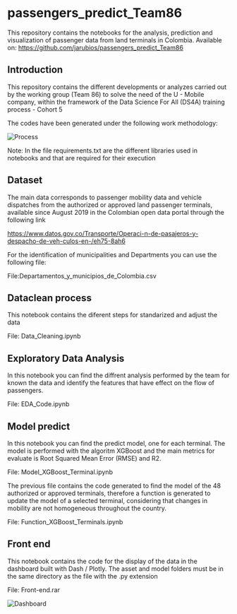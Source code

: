 # passengers_predict_Team86
This repository contains the notebooks for the analysis, prediction and visualization of passenger data from land terminals in Colombia. Available on: https://github.com/jarubios/passengers_predict_Team86


## Introduction
This repository contains the different developments or analyzes carried out by the working group (Team 86) to solve the need of the U - Mobile company, within the framework of the Data Science For All (DS4A) training process - Cohort 5

The codes have been generated under the following work methodology:

![Process](https://user-images.githubusercontent.com/12412106/131955451-7d2024ae-608f-4964-afa1-f9810a1ec1b3.jpg)

Note: In the file requirements.txt are the different libraries used in notebooks and that are required for their execution

## Dataset
The main data corresponds to passenger mobility data and vehicle dispatches from the authorized or approved land passenger terminals, available since August 2019 in the Colombian open data portal through the following link

https://www.datos.gov.co/Transporte/Operaci-n-de-pasajeros-y-despacho-de-veh-culos-en-/eh75-8ah6

For the identification of municipalities and Departments you can use the following file:

File:Departamentos_y_municipios_de_Colombia.csv


## Dataclean process
This notebook contains the diferent steps for standarized and adjust the data

File: Data_Cleaning.ipynb


## Exploratory Data Analysis
In this notebook you can find the diffrent analysis performed by the team for known the data and identify the features that have effect on the flow of passengers.

File: EDA_Code.ipynb


## Model predict

In this notebook you can find the predict model, one for each terminal. The model is performed with the algoritm XGBoost and the main metrics for evaluate is Root Squared Mean Error (RMSE) and R2. 

File: Model_XGBoost_Terminal.ipynb

The previous file contains the code generated to find the model of the 48 authorized or approved terminals, therefore a function is generated to update the model of a selected terminal, considering that changes in mobility are not homogeneous throughout the country.

File: Function_XGBoost_Terminals.ipynb


## Front end
This notebook contains the code for the display of the data in the dashboard built with Dash / Plotly. The asset and model folders must be in the same directory as the file with the .py extension

File: Front-end.rar

![Dashboard](https://user-images.githubusercontent.com/12412106/132024705-a54b8b8f-116a-4d5b-888e-d79d708e0627.jpeg)
